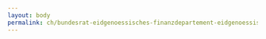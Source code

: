 ```yaml
---
layout: body
permalink: ch/bundesrat-eidgenoessisches-finanzdepartement-eidgenoessische-steuerverwaltung-direktion-direktionsstab-ds-ds-kommunikation-medien/
---
```


